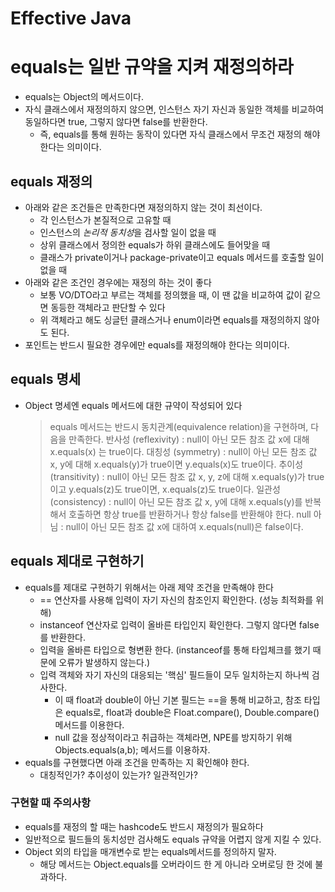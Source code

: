 # Effective Java

# **equals는 일반 규약을 지켜 재정의하라**

- equals는 Object의 메서드이다.
- 자식 클래스에서 재정의하지 않으면, 인스턴스 자기 자신과 동일한 객체를 비교하여 동일하다면 true, 그렇지 않다면 false를 반환한다.
    - 즉, equals를 통해 원하는 동작이 있다면 자식 클래스에서 무조건 재정의 해야 한다는 의미이다.

## equals 재정의

- 아래와 같은 조건들은 만족한다면 재정의하지 않는 것이 최선이다.
    - 각 인스턴스가 본질적으로 고유할 때
    - 인스턴스의 *논리적 동치성*을 검사할 일이 없을 때
    - 상위 클래스에서 정의한 equals가 하위 클래스에도 들어맞을 때
    - 클래스가 private이거나 package-private이고 equals 메서드를 호출할 일이 없을 때
- 아래와 같은 조건인 경우에는 재정의 하는 것이 좋다
    - 보통 VO/DTO라고 부르는 객체를 정의했을 때, 이 땐 값을 비교하여 값이 같으면 동등한 객체라고 판단할 수 있다
    - 위 객체라고 해도 싱글턴 클래스거나 enum이라면 equals를 재정의하지 않아도 된다.
- 포인트는 반드시 필요한 경우에만 equals를 재정의해야 한다는 의미이다.

## **equals 명세**

- Object 명세엔 equals 메서드에 대한 규약이 작성되어 있다

  > equals 메서드는 반드시 동치관계(equivalence relation)을 구현하며, 다음을 만족한다.
  반사성 (reflexivity) : null이 아닌 모든 참조 값 x에 대해 x.equals(x) 는 true이다.
  대칭성 (symmetry) : null이 아닌 모든 참조 값 x, y에 대해 x.equals(y)가 true이면 y.equals(x)도 true이다.
  추이성 (transitivity) : null이 아닌 모든 참조 값 x, y, z에 대해 x.equals(y)가 true이고 y.equals(z)도 true이면, x.equals(z)도 true이다.
  일관성 (consistency) : null이 아닌 모든 참조 값 x, y에 대해 x.equals(y)를 반복해서 호출하면 항상 true를 반환하거나 항상 false를 반환해야 한다.
  null 아님 : null이 아닌 모든 참조 값 x에 대하여 x.equals(null)은 false이다.
>

## **equals 제대로 구현하기**

- equals를 제대로 구현하기 위해서는 아래 제약 조건을 만족해야 한다
    - == 연산자를 사용해 입력이 자기 자신의 참조인지 확인한다. (성능 최적화를 위해)
    - instanceof 연산자로 입력이 올바른 타입인지 확인한다. 그렇지 않다면 false를 반환한다.
    - 입력을 올바른 타입으로 형변환 한다. (instanceof를 통해 타입체크를 했기 때문에 오류가 발생하지 않는다.)
    - 입력 객체와 자기 자신의 대응되는 '핵심' 필드들이 모두 일치하는지 하나씩 검사한다.
        - 이 때 float과 double이 아닌 기본 필드는 ==을 통해 비교하고, 참조 타입은 equals로, float과 double은 Float.compare(), Double.compare() 메서드를 이용한다.
        - null 값을 정상적이라고 취급하는 객체라면, NPE를 방지하기 위해 Objects.equals(a,b); 메서드를 이용하자.
- equals를 구현했다면 아래 조건을 만족하는 지 확인해야 한다.
    - 대칭적인가? 추이성이 있는가? 일관적인가?

### **구현할 때 주의사항**

- equals를 재정의 할 때는 hashcode도 반드시 재정의가 필요하다
- 일반적으로 필드들의 동치성만 검사해도 equals 규약을 어렵지 않게 지킬 수 있다.
- Object 외의 타입을 매개변수로 받는 equals메서드를 정의하지 말자.
    - 해당 메서드는 Object.equals를 오버라이드 한 게 아니라 오버로딩 한 것에 불과하다.